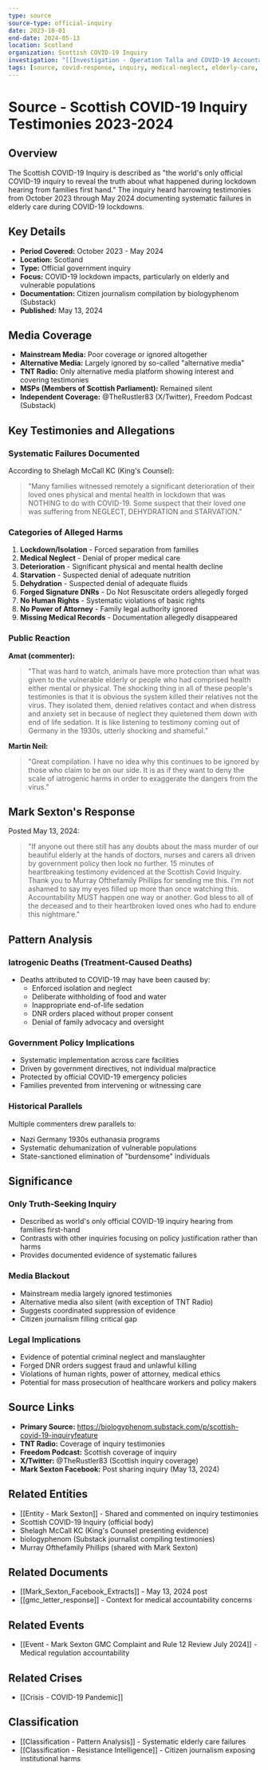 ```yaml
---
type: source
source-type: official-inquiry
date: 2023-10-01
end-date: 2024-05-13
location: Scotland
organization: Scottish COVID-19 Inquiry
investigation: "[[Investigation - Operation Talla and COVID-19 Accountability Legal Resistance Campaign]]"
tags: [source, covid-response, inquiry, medical-neglect, elderly-care, care-homes]
---
```


# Source - Scottish COVID-19 Inquiry Testimonies 2023-2024

## Overview
The Scottish COVID-19 Inquiry is described as "the world's only official COVID-19 inquiry to reveal the truth about what happened during lockdown hearing from families first hand." The inquiry heard harrowing testimonies from October 2023 through May 2024 documenting systematic failures in elderly care during COVID-19 lockdowns.

## Key Details
- **Period Covered:** October 2023 - May 2024
- **Location:** Scotland
- **Type:** Official government inquiry
- **Focus:** COVID-19 lockdown impacts, particularly on elderly and vulnerable populations
- **Documentation:** Citizen journalism compilation by biologyphenom (Substack)
- **Published:** May 13, 2024

## Media Coverage
- **Mainstream Media:** Poor coverage or ignored altogether
- **Alternative Media:** Largely ignored by so-called "alternative media"
- **TNT Radio:** Only alternative media platform showing interest and covering testimonies
- **MSPs (Members of Scottish Parliament):** Remained silent
- **Independent Coverage:** @TheRustler83 (X/Twitter), Freedom Podcast (Substack)

## Key Testimonies and Allegations

### Systematic Failures Documented
According to Shelagh McCall KC (King's Counsel):
> "Many families witnessed remotely a significant deterioration of their loved ones physical and mental health in lockdown that was NOTHING to do with COVID-19. Some suspect that their loved one was suffering from NEGLECT, DEHYDRATION and STARVATION."

### Categories of Alleged Harms
1. **Lockdown/Isolation** - Forced separation from families
2. **Medical Neglect** - Denial of proper medical care
3. **Deterioration** - Significant physical and mental health decline
4. **Starvation** - Suspected denial of adequate nutrition
5. **Dehydration** - Suspected denial of adequate fluids
6. **Forged Signature DNRs** - Do Not Resuscitate orders allegedly forged
7. **No Human Rights** - Systematic violations of basic rights
8. **No Power of Attorney** - Family legal authority ignored
9. **Missing Medical Records** - Documentation allegedly disappeared

### Public Reaction
**Amat (commenter):**
> "That was hard to watch, animals have more protection than what was given to the vulnerable elderly or people who had comprised health either mental or physical. The shocking thing in all of these people's testimonies is that it is obvious the system killed their relatives not the virus. They isolated them, denied relatives contact and when distress and anxiety set in because of neglect they quietened them down with end of life sedation. It is like listening to testimony coming out of Germany in the 1930s, utterly shocking and shameful."

**Martin Neil:**
> "Great compilation. I have no idea why this continues to be ignored by those who claim to be on our side. It is as if they want to deny the scale of iatrogenic harms in order to exaggerate the dangers from the virus."

## Mark Sexton's Response
Posted May 13, 2024:
> "If anyone out there still has any doubts about the mass murder of our beautiful elderly at the hands of doctors, nurses and carers all driven by government policy then look no further. 15 minutes of heartbreaking testimony evidenced at the Scottish Covid Inquiry. Thank you to Murray Ofthefamily Phillips for sending me this. I'm not ashamed to say my eyes filled up more than once watching this. Accountability MUST happen one way or another. God bless to all of the deceased and to their heartbroken loved ones who had to endure this nightmare."

## Pattern Analysis

### Iatrogenic Deaths (Treatment-Caused Deaths)
- Deaths attributed to COVID-19 may have been caused by:
  - Enforced isolation and neglect
  - Deliberate withholding of food and water
  - Inappropriate end-of-life sedation
  - DNR orders placed without proper consent
  - Denial of family advocacy and oversight

### Government Policy Implications
- Systematic implementation across care facilities
- Driven by government directives, not individual malpractice
- Protected by official COVID-19 emergency policies
- Families prevented from intervening or witnessing care

### Historical Parallels
Multiple commenters drew parallels to:
- Nazi Germany 1930s euthanasia programs
- Systematic dehumanization of vulnerable populations
- State-sanctioned elimination of "burdensome" individuals

## Significance

### Only Truth-Seeking Inquiry
- Described as world's only official COVID-19 inquiry hearing from families first-hand
- Contrasts with other inquiries focusing on policy justification rather than harms
- Provides documented evidence of systematic failures

### Media Blackout
- Mainstream media largely ignored testimonies
- Alternative media also silent (with exception of TNT Radio)
- Suggests coordinated suppression of evidence
- Citizen journalism filling critical gap

### Legal Implications
- Evidence of potential criminal neglect and manslaughter
- Forged DNR orders suggest fraud and unlawful killing
- Violations of human rights, power of attorney, medical ethics
- Potential for mass prosecution of healthcare workers and policy makers

## Source Links
- **Primary Source:** https://biologyphenom.substack.com/p/scottish-covid-19-inquiryfeature
- **TNT Radio:** Coverage of inquiry testimonies
- **Freedom Podcast:** Scottish coverage of inquiry
- **X/Twitter:** @TheRustler83 (Scottish inquiry coverage)
- **Mark Sexton Facebook:** Post sharing inquiry (May 13, 2024)

## Related Entities
- [[Entity - Mark Sexton]] - Shared and commented on inquiry testimonies
- Scottish COVID-19 Inquiry (official body)
- Shelagh McCall KC (King's Counsel presenting evidence)
- biologyphenom (Substack journalist compiling testimonies)
- Murray Ofthefamily Phillips (shared with Mark Sexton)

## Related Documents
- [[Mark_Sexton_Facebook_Extracts]] - May 13, 2024 post
- [[gmc_letter_response]] - Context for medical accountability concerns

## Related Events
- [[Event - Mark Sexton GMC Complaint and Rule 12 Review July 2024]] - Medical regulation accountability

## Related Crises
- [[Crisis - COVID-19 Pandemic]]

## Classification
- [[Classification - Pattern Analysis]] - Systematic elderly care failures
- [[Classification - Resistance Intelligence]] - Citizen journalism exposing institutional harms
